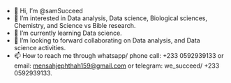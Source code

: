 - 👋 Hi, I’m @samSucceed
- 👀 I’m interested in Data analysis, Data science, Biological sciences, Chemistry, and Science vs Bible research.
- 🌱 I’m currently learning Data science.
- 💞️ I’m looking to forward collaborating on Data analysis, and Data science activities.
- 📫 How to reach me through whatsapp/ phone call: +233 0592939133 or email: mensahjephthah159@gmail.com or telegram: we_succeed/ +233 0592939133.
<!---
Wesucceed/Wesucceed is a ✨ special ✨ repository because its `README.md` (this file) appears on your GitHub profile.
You can click the Preview link to take a look at your changes.
--->
